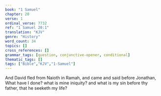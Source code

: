 ```yaml
---
book: "1 Samuel"
chapter: 20
verse: 1
ordinal_verse: 7732
ref: "1 Samuel 20:1"
translation: "KJV"
genre: "History"
word_count: 34
topics: []
cross_references: []
grammar_tags: [question, conjunctive-opener, conditional]
thematic_tags: []
tags: ["Bible","KJV","1-Samuel"]
---
```

And David fled from Naioth in Ramah, and came and said before Jonathan, What have I done? what is mine iniquity? and what is my sin before thy father, that he seeketh my life?
